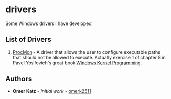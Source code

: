 # drivers
Some Windows drivers I have developed

## List of Drivers
1. [ProcMon](https://github.com/omerk2511/drivers/tree/master/ProcMon) - A driver that allows the user to configure executable paths that should not be allowed to execute. Actually exercise 1 of chapter 8 in Pavel Yosifovich's great book [Windows Kernel Programming](https://leanpub.com/windowskernelprogramming).

## Authors
- **Omer Katz** - *Initial work* - [omerk2511](https://github.com/omerk2511)

